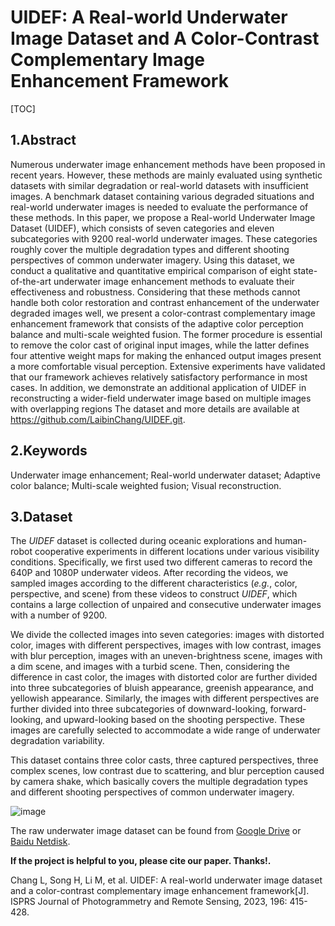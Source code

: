 # UIDEF: A Real-world Underwater Image Dataset and A Color-Contrast Complementary Image Enhancement Framework

[TOC]

## 1.Abstract

Numerous underwater image enhancement methods have been proposed in recent years. However, these methods are mainly evaluated using synthetic datasets with similar degradation or real-world datasets with insufficient images. A benchmark dataset containing various degraded situations and real-world underwater images is needed to evaluate the performance of these methods. In this paper, we propose a Real-world Underwater Image Dataset (UIDEF), which consists of seven categories and eleven subcategories with 9200 real-world underwater images. These categories roughly cover the multiple degradation types and different shooting perspectives of common underwater imagery. Using this dataset, we conduct a qualitative and quantitative empirical comparison of eight state-of-the-art underwater image enhancement methods to evaluate their effectiveness and robustness. Considering that these methods cannot handle both color restoration and contrast enhancement of the underwater degraded images well, we present a color-contrast complementary image enhancement framework that consists of the adaptive color perception balance and multi-scale weighted fusion. The former procedure is essential to remove the color cast of original input images, while the latter defines four attentive weight maps for making the enhanced output images present a more comfortable visual perception. Extensive experiments have validated that our framework achieves relatively satisfactory
performance in most cases. In addition, we demonstrate an additional application of UIDEF in reconstructing a wider-field underwater image based on multiple images with overlapping regions The dataset and more details are available at https://github.com/LaibinChang/UIDEF.git.

## 2.Keywords

Underwater image enhancement; Real-world underwater dataset; Adaptive color balance; Multi-scale weighted fusion; Visual reconstruction.

## 3.Dataset

The *UIDEF* dataset is collected during oceanic explorations and human-robot cooperative experiments in different locations under various visibility conditions. Specifically, we first used two different cameras to record the 640P and 1080P underwater videos. After recording the videos, we sampled images according to the different characteristics (*e.g.*, color, perspective, and scene) from these videos to construct *UIDEF*, which contains a large collection of unpaired and consecutive underwater images with a number of 9200.

We divide the collected images into seven categories: images with distorted color, images with different perspectives, images with low contrast, images with blur perception, images with an uneven-brightness scene, images with a dim scene, and images with a turbid scene. Then, considering the difference in cast color, the images with distorted color are further divided into three subcategories of bluish appearance, greenish appearance, and yellowish appearance. Similarly, the images with different perspectives are further divided into three subcategories of downward-looking, forward-looking, and upward-looking based on the shooting perspective. These images are carefully selected to accommodate a wide range of underwater degradation variability.

This dataset contains three color casts, three captured perspectives, three complex scenes, low contrast due to scattering, and blur perception caused by camera shake, which basically covers the multiple degradation types and different shooting perspectives of common underwater imagery.

![image](https://user-images.githubusercontent.com/88143736/168535408-4344d264-bd79-47b0-9897-962510411666.png)

The raw underwater image dataset can be found from [Google Drive](https://drive.google.com/drive/folders/1uWwTHk2Sfw7GcJcqisklIFhhkrqZeqzv?usp=sharing) or [Baidu Netdisk](https://pan.baidu.com/s/1pQsfrdaZONvl2oyWnAetVw?pwd=UIDE).

**If the project is helpful to you, please cite our paper. Thanks!.**

Chang L, Song H, Li M, et al. UIDEF: A real-world underwater image dataset and a color-contrast complementary image enhancement framework[J]. ISPRS Journal of Photogrammetry and Remote Sensing, 2023, 196: 415-428.

